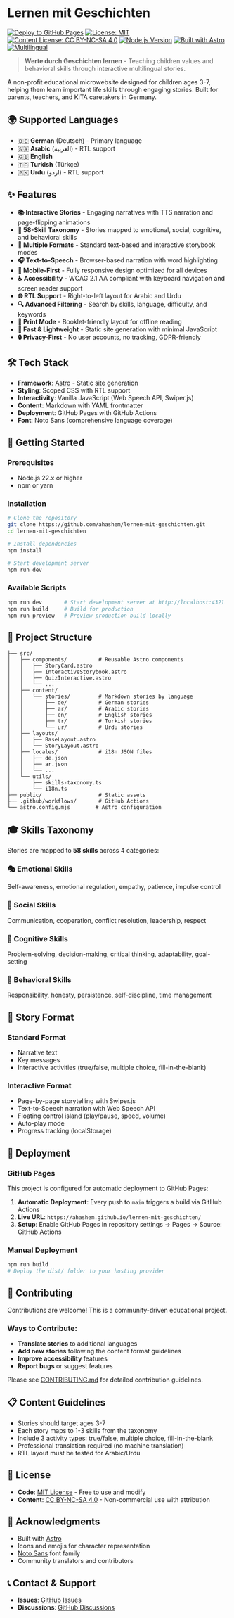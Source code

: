 # Lernen mit Geschichten

[![Deploy to GitHub Pages](https://github.com/ahashem/lernen-mit-geschichten/actions/workflows/deploy.yml/badge.svg)](https://github.com/ahashem/lernen-mit-geschichten/actions/workflows/deploy.yml)
[![License: MIT](https://img.shields.io/badge/License-MIT-yellow.svg)](https://opensource.org/licenses/MIT)
[![Content License: CC BY-NC-SA 4.0](https://img.shields.io/badge/Content%20License-CC%20BY--NC--SA%204.0-lightgrey.svg)](https://creativecommons.org/licenses/by-nc-sa/4.0/)
[![Node.js Version](https://img.shields.io/badge/node-%3E%3D22.0.0-brightgreen)](https://nodejs.org/)
[![Built with Astro](https://img.shields.io/badge/Built%20with-Astro-FF5D01?logo=astro)](https://astro.build)
[![Multilingual](https://img.shields.io/badge/Languages-5-blue)](https://github.com/ahashem/lernen-mit-geschichten)

> **Werte durch Geschichten lernen** - Teaching children values and behavioral skills through interactive multilingual stories.

A non-profit educational microwebsite designed for children ages 3-7, helping them learn important life skills through engaging stories. Built for parents, teachers, and KiTA caretakers in Germany.

## 🌍 Supported Languages

- 🇩🇪 **German** (Deutsch) - Primary language
- 🇸🇦 **Arabic** (العربية) - RTL support
- 🇬🇧 **English**
- 🇹🇷 **Turkish** (Türkçe)
- 🇵🇰 **Urdu** (اردو) - RTL support

## ✨ Features

- **📚 Interactive Stories** - Engaging narratives with TTS narration and page-flipping animations
- **🎯 58-Skill Taxonomy** - Stories mapped to emotional, social, cognitive, and behavioral skills
- **🎨 Multiple Formats** - Standard text-based and interactive storybook modes
- **🎧 Text-to-Speech** - Browser-based narration with word highlighting
- **📱 Mobile-First** - Fully responsive design optimized for all devices
- **♿ Accessibility** - WCAG 2.1 AA compliant with keyboard navigation and screen reader support
- **🌐 RTL Support** - Right-to-left layout for Arabic and Urdu
- **🔍 Advanced Filtering** - Search by skills, language, difficulty, and keywords
- **📖 Print Mode** - Booklet-friendly layout for offline reading
- **🚀 Fast & Lightweight** - Static site generation with minimal JavaScript
- **🔒 Privacy-First** - No user accounts, no tracking, GDPR-friendly

## 🛠️ Tech Stack

- **Framework**: [Astro](https://astro.build) - Static site generation
- **Styling**: Scoped CSS with RTL support
- **Interactivity**: Vanilla JavaScript (Web Speech API, Swiper.js)
- **Content**: Markdown with YAML frontmatter
- **Deployment**: GitHub Pages with GitHub Actions
- **Font**: Noto Sans (comprehensive language coverage)

## 🚀 Getting Started

### Prerequisites

- Node.js 22.x or higher
- npm or yarn

### Installation

```bash
# Clone the repository
git clone https://github.com/ahashem/lernen-mit-geschichten.git
cd lernen-mit-geschichten

# Install dependencies
npm install

# Start development server
npm run dev
```

### Available Scripts

```bash
npm run dev       # Start development server at http://localhost:4321
npm run build     # Build for production
npm run preview   # Preview production build locally
```

## 📂 Project Structure

```
├── src/
│   ├── components/          # Reusable Astro components
│   │   ├── StoryCard.astro
│   │   ├── InteractiveStorybook.astro
│   │   ├── QuizInteractive.astro
│   │   └── ...
│   ├── content/
│   │   └── stories/         # Markdown stories by language
│   │       ├── de/          # German stories
│   │       ├── ar/          # Arabic stories
│   │       ├── en/          # English stories
│   │       ├── tr/          # Turkish stories
│   │       └── ur/          # Urdu stories
│   ├── layouts/
│   │   ├── BaseLayout.astro
│   │   └── StoryLayout.astro
│   ├── locales/             # i18n JSON files
│   │   ├── de.json
│   │   ├── ar.json
│   │   └── ...
│   └── utils/
│       ├── skills-taxonomy.ts
│       └── i18n.ts
├── public/                  # Static assets
├── .github/workflows/       # GitHub Actions
└── astro.config.mjs        # Astro configuration
```

## 🎓 Skills Taxonomy

Stories are mapped to **58 skills** across 4 categories:

### 🎭 Emotional Skills
Self-awareness, emotional regulation, empathy, patience, impulse control

### 🤝 Social Skills
Communication, cooperation, conflict resolution, leadership, respect

### 🧠 Cognitive Skills
Problem-solving, decision-making, critical thinking, adaptability, goal-setting

### 🌱 Behavioral Skills
Responsibility, honesty, persistence, self-discipline, time management

## 📖 Story Format

### Standard Format
- Narrative text
- Key messages
- Interactive activities (true/false, multiple choice, fill-in-the-blank)

### Interactive Format
- Page-by-page storytelling with Swiper.js
- Text-to-Speech narration with Web Speech API
- Floating control island (play/pause, speed, volume)
- Auto-play mode
- Progress tracking (localStorage)

## 🚀 Deployment

### GitHub Pages

This project is configured for automatic deployment to GitHub Pages:

1. **Automatic Deployment**: Every push to `main` triggers a build via GitHub Actions
2. **Live URL**: `https://ahashem.github.io/lernen-mit-geschichten/`
3. **Setup**: Enable GitHub Pages in repository settings → Pages → Source: GitHub Actions

### Manual Deployment

```bash
npm run build
# Deploy the dist/ folder to your hosting provider
```

## 🤝 Contributing

Contributions are welcome! This is a community-driven educational project.

### Ways to Contribute:
- **Translate stories** to additional languages
- **Add new stories** following the content format guidelines
- **Improve accessibility** features
- **Report bugs** or suggest features

Please see [CONTRIBUTING.md](./CONTRIBUTING.md) for detailed contribution guidelines.

## 📋 Content Guidelines

- Stories should target ages 3-7
- Each story maps to 1-3 skills from the taxonomy
- Include 3 activity types: true/false, multiple choice, fill-in-the-blank
- Professional translation required (no machine translation)
- RTL layout must be tested for Arabic/Urdu

## 📄 License

- **Code**: [MIT License](LICENSE) - Free to use and modify
- **Content**: [CC BY-NC-SA 4.0](https://creativecommons.org/licenses/by-nc-sa/4.0/) - Non-commercial use with attribution

## 🙏 Acknowledgments

- Built with [Astro](https://astro.build)
- Icons and emojis for character representation
- [Noto Sans](https://fonts.google.com/noto/specimen/Noto+Sans) font family
- Community translators and contributors

## 📞 Contact & Support

- **Issues**: [GitHub Issues](https://github.com/ahashem/lernen-mit-geschichten/issues)
- **Discussions**: [GitHub Discussions](https://github.com/ahashem/lernen-mit-geschichten/discussions)
